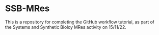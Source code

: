# SSB-MRes

This is a repository for completing the GitHub workflow tutorial, as part of the Systems and Synthetic Bioloy MRes activity on 15/11/22.
